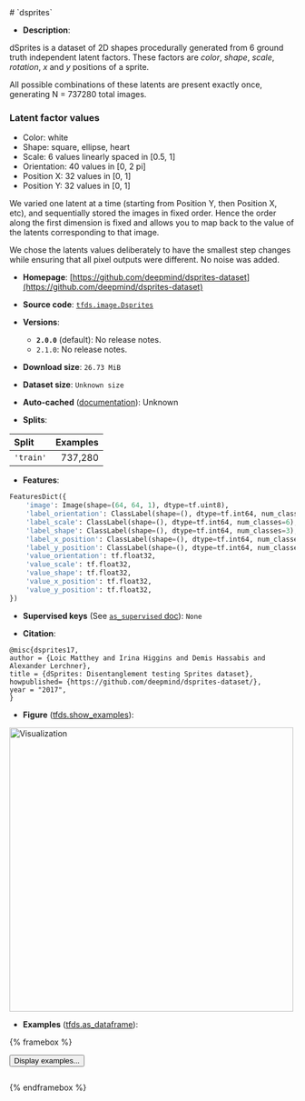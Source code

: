 <div itemscope itemtype="http://schema.org/Dataset">
  <div itemscope itemprop="includedInDataCatalog" itemtype="http://schema.org/DataCatalog">
    <meta itemprop="name" content="TensorFlow Datasets" />
  </div>
  <meta itemprop="name" content="dsprites" />
  <meta itemprop="description" content="dSprites is a dataset of 2D shapes procedurally generated from 6 ground truth&#10;independent latent factors. These factors are *color*, *shape*, *scale*,&#10;*rotation*, *x* and *y* positions of a sprite.&#10;&#10;All possible combinations of these latents are present exactly once,&#10;generating N = 737280 total images.&#10;&#10;### Latent factor values&#10;&#10;*   Color: white&#10;*   Shape: square, ellipse, heart&#10;*   Scale: 6 values linearly spaced in [0.5, 1]&#10;*   Orientation: 40 values in [0, 2 pi]&#10;*   Position X: 32 values in [0, 1]&#10;*   Position Y: 32 values in [0, 1]&#10;&#10;We varied one latent at a time (starting from Position Y, then Position X, etc),&#10;and sequentially stored the images in fixed order.&#10;Hence the order along the first dimension is fixed and allows you to map back to&#10;the value of the latents corresponding to that image.&#10;&#10;We chose the latents values deliberately to have the smallest step changes&#10;while ensuring that all pixel outputs were different. No noise was added.&#10;&#10;To use this dataset:&#10;&#10;```python&#10;import tensorflow_datasets as tfds&#10;&#10;ds = tfds.load(&#x27;dsprites&#x27;, split=&#x27;train&#x27;)&#10;for ex in ds.take(4):&#10;  print(ex)&#10;```&#10;&#10;See [the guide](https://www.tensorflow.org/datasets/overview) for more&#10;informations on [tensorflow_datasets](https://www.tensorflow.org/datasets).&#10;&#10;&lt;img src=&quot;https://storage.googleapis.com/tfds-data/visualization/fig/dsprites-2.0.0.png&quot; alt=&quot;Visualization&quot; width=&quot;500px&quot;&gt;&#10;&#10;" />
  <meta itemprop="url" content="https://www.tensorflow.org/datasets/catalog/dsprites" />
  <meta itemprop="sameAs" content="https://github.com/deepmind/dsprites-dataset" />
  <meta itemprop="citation" content="@misc{dsprites17,&#10;author = {Loic Matthey and Irina Higgins and Demis Hassabis and Alexander Lerchner},&#10;title = {dSprites: Disentanglement testing Sprites dataset},&#10;howpublished= {https://github.com/deepmind/dsprites-dataset/},&#10;year = &quot;2017&quot;,&#10;}" />
</div>
# `dsprites`

*   **Description**:

dSprites is a dataset of 2D shapes procedurally generated from 6 ground truth
independent latent factors. These factors are *color*, *shape*, *scale*,
*rotation*, *x* and *y* positions of a sprite.

All possible combinations of these latents are present exactly once,
generating N = 737280 total images.

### Latent factor values

*   Color: white
*   Shape: square, ellipse, heart
*   Scale: 6 values linearly spaced in [0.5, 1]
*   Orientation: 40 values in [0, 2 pi]
*   Position X: 32 values in [0, 1]
*   Position Y: 32 values in [0, 1]

We varied one latent at a time (starting from Position Y, then Position X, etc),
and sequentially stored the images in fixed order.
Hence the order along the first dimension is fixed and allows you to map back to
the value of the latents corresponding to that image.

We chose the latents values deliberately to have the smallest step changes
while ensuring that all pixel outputs were different. No noise was added.

*   **Homepage**: [https://github.com/deepmind/dsprites-dataset](https://github.com/deepmind/dsprites-dataset)

*   **Source code**: [`tfds.image.Dsprites`](https://github.com/tensorflow/datasets/tree/master/tensorflow_datasets/image/dsprites.py)

*   **Versions**:

    * **`2.0.0`** (default): No release notes.
    * `2.1.0`: No release notes.

*   **Download size**: `26.73 MiB`

*   **Dataset size**: `Unknown size`

*   **Auto-cached** ([documentation](https://www.tensorflow.org/datasets/performances#auto-caching)): Unknown

*   **Splits**:

Split  | Examples
:----- | -------:
`'train'` | 737,280

*   **Features**:

```python
FeaturesDict({
    'image': Image(shape=(64, 64, 1), dtype=tf.uint8),
    'label_orientation': ClassLabel(shape=(), dtype=tf.int64, num_classes=40),
    'label_scale': ClassLabel(shape=(), dtype=tf.int64, num_classes=6),
    'label_shape': ClassLabel(shape=(), dtype=tf.int64, num_classes=3),
    'label_x_position': ClassLabel(shape=(), dtype=tf.int64, num_classes=32),
    'label_y_position': ClassLabel(shape=(), dtype=tf.int64, num_classes=32),
    'value_orientation': tf.float32,
    'value_scale': tf.float32,
    'value_shape': tf.float32,
    'value_x_position': tf.float32,
    'value_y_position': tf.float32,
})
```

*   **Supervised keys** (See [`as_supervised` doc](https://www.tensorflow.org/datasets/api_docs/python/tfds/load#args)): `None`

*   **Citation**:

```
@misc{dsprites17,
author = {Loic Matthey and Irina Higgins and Demis Hassabis and Alexander Lerchner},
title = {dSprites: Disentanglement testing Sprites dataset},
howpublished= {https://github.com/deepmind/dsprites-dataset/},
year = "2017",
}
```

*   **Figure** ([tfds.show_examples](https://www.tensorflow.org/datasets/api_docs/python/tfds/visualization/show_examples)):

<img src="https://storage.googleapis.com/tfds-data/visualization/fig/dsprites-2.0.0.png" alt="Visualization" width="500px">

*   **Examples** ([tfds.as_dataframe](https://www.tensorflow.org/datasets/api_docs/python/tfds/as_dataframe)):

<!-- mdformat off(HTML should not be auto-formatted) -->

{% framebox %}

<button id="displaydataframe">Display examples...</button>
<div id="dataframecontent" style="overflow-x:scroll"></div>

<script src="https://www.gstatic.com/external_hosted/jquery2.min.js"></script>

<script>
var url = "https://storage.googleapis.com/tfds-data/visualization/dataframe/dsprites-2.0.0.html";
$(document).ready(() => {
  $("#displaydataframe").click((event) => {
    // Disable the button after clicking (dataframe loaded only once).
    $("#displaydataframe").prop("disabled", true);

    // Pre-fetch and display the content
    $.get(url, (data) => {
      $("#dataframecontent").html(data);
    }).fail(() => {
      $("#dataframecontent").html(
        'Error loading examples. If the error persist, please open '
        + 'a new issue.'
      );
    });
  });
});
</script>

{% endframebox %}

<!-- mdformat on -->
